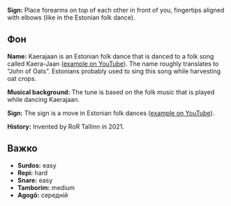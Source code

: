 **Sign:** Place forearms on top of each other in front of you, fingertips
aligned with elbows (like in the Estonian folk dance).

## Фон

**Name:** Kaerajaan is an Estonian folk dance that is danced to a folk song
called Kaera-Jaan ([example on
YouTube](https://www.youtube.com/watch?v=5BKoS9CfQPA)). The name roughly
translates to “John of Oats”. Estonians probably used to sing this song while
harvesting oat crops.

**Musical background:** The tune is based on the folk music that is played while
dancing Kaerajaan.

**Sign:** The sign is a move in Estonian folk dances ([example on
YouTube](https://youtu.be/-udR34x2aTM?t=4)).

**History:** Invented by RoR Tallinn in 2021.

## Важко

* **Surdos:** easy
* **Repi:** hard
* **Snare:** easy
* **Tamborim:** medium
* **Agogô:** середній
